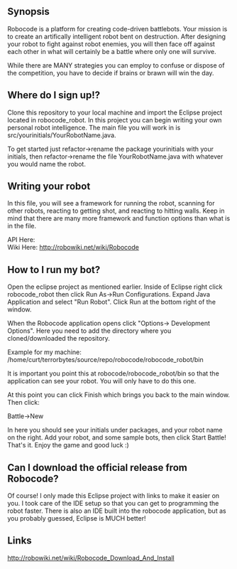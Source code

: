 ## Synopsis

Robocode is a platform for creating code-driven battlebots.  Your mission is to create an artifically intelligent robot bent on destruction.  After designing your robot to fight against robot enemies, you will then face off against each other in what will certainly be a battle where only one will survive.  

While there are MANY strategies you can employ to confuse or dispose of the competition, you have to decide if brains or brawn will win the day.  

## Where do I sign up!?

Clone this repository to your local machine and import the Eclipse project located in robocode_robot.  In this project you can begin writing your own personal robot intelligence.  The main file you will work in is src/yourinitials/YourRobotName.java.

To get started just refactor->rename the package yourinitials with your initials, then refactor->rename the file YourRobotName.java with whatever you would name the robot.

## Writing your robot

In this file, you will see a framework for running the robot, scanning for other robots, reacting to getting shot, and reacting to hitting walls.  Keep in mind that there are many more framework and function options than what is in the file.

API Here:  
Wiki Here: http://robowiki.net/wiki/Robocode

## How to I run my bot?

Open the eclipse project as mentioned earlier.  Inside of Eclipse right click robocode_robot then click Run As->Run Configurations.  Expand Java Application and select "Run Robot".  Click Run at the bottom right of the window.  

When the Robocode application opens click "Options-> Development Options".  Here you need to add the directory where you cloned/downloaded the repository.

Example for my machine:  /home/curt/terrorbytes/source/repo/robocode/robocode_robot/bin

It is important you point this at robocode/robocode_robot/bin so that the application can see your robot.  You will only have to do this one.  

At this point you can click Finish which brings you back to the main window.  Then click:

Battle->New

In here you should see your initials under packages, and your robot name on the right.  Add your robot, and some sample bots, then click Start Battle!  That's it.  Enjoy the game and good luck :)

## Can I download the official release from Robocode?

Of course!  I only made this Eclipse project with links to make it easier on you.  I took care of the IDE setup so that you can get to programming the robot faster.  There is also an IDE built into the robocode application, but as you probably guessed, Eclipse is MUCH better!

## Links

http://robowiki.net/wiki/Robocode_Download_And_Install